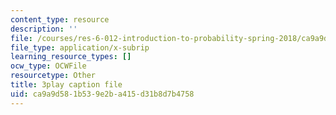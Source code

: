 ```yaml
---
content_type: resource
description: ''
file: /courses/res-6-012-introduction-to-probability-spring-2018/ca9a9d581b539e2ba415d31b8d7b4758_GDJFLfmyb20.srt
file_type: application/x-subrip
learning_resource_types: []
ocw_type: OCWFile
resourcetype: Other
title: 3play caption file
uid: ca9a9d58-1b53-9e2b-a415-d31b8d7b4758
---
```

